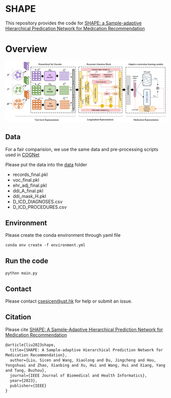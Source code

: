 # SHAPE
This repository provides the code for [SHAPE: a Sample-adaptive Hierarchical Predication Network for Medication Recommendation]()
# Overview

![The framework of SHAPE](./images/framework.png)

## Data 
For a fair comparision, we use the same data and pre-processing scripts used in [COGNet](https://github.com/BarryRun/COGNet)

Please put the data into the [data](./data/) folder
  * records_final.pkl
  * voc_final.pkl
  * ehr_adj_final.pkl
  * ddi_A_final.pkl
  * ddi_mask_H.pkl
  * D_ICD_DIAGNOSES.csv
  * D_ICD_PROCEDURES.csv
  
## Environment
Please create the conda environment through yaml file

```
conda env create -f environment.yml
```
## Run the code
```
python main.py
```


## Contact
Please contact [csesicen@ust.hk](csesicen@ust.hk) for help or submit an issue.
## Citation
Please cite [SHAPE: A Sample-Adaptive Hierarchical
Prediction Network for Medication
Recommendation](https://ieeexplore.ieee.org/stamp/stamp.jsp?arnumber=10266699)
```
@article{liu2023shape,
  title={SHAPE: A Sample-adaptive Hierarchical Prediction Network for Medication Recommendation},
  author={Liu, Sicen and Wang, Xiaolong and Du, Jingcheng and Hou, Yongshuai and Zhao, Xianbing and Xu, Hui and Wang, Hui and Xiang, Yang and Tang, Buzhou},
  journal={IEEE Journal of Biomedical and Health Informatics},
  year={2023},
  publisher={IEEE}
}
```